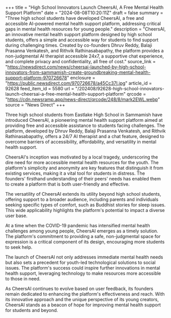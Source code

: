 +++
title = "High School Innovators Launch CheersAI, A Free Mental Health Support Platform"
date = "2024-08-08T10:20:11Z"
draft = false
summary = "Three high school students have developed CheersAI, a free and accessible AI-powered mental health support platform, addressing critical gaps in mental health resources for young people."
description = "CheersAI, an innovative mental health support platform designed by high school students, offers a simple and accessible way for students to find support during challenging times. Created by co-founders Dhruv Reddy, Balaji Prasanna Venkatesh, and Rithvik Rathinasabapathy, the platform provides a non-judgmental AI therapist accessible 24x7, a supportive chat experience, and complete privacy and confidentiality, all free of cost."
source_link = "https://newsdirect.com/news/cheersai-launched-by-high-school-innovators-from-sammamish-create-groundbreaking-mental-health-support-platform-970726678"
enclosure = "https://public.newsdirect.com/970726678/a45Cc37I.jpg"
article_id = 92628
feed_item_id = 5580
url = "/202408/92628-high-school-innovators-launch-cheersai-a-free-mental-health-support-platform"
qrcode = "https://cdn.newsramp.app/news-direct/qrcode/248/8/mark2EWL.webp"
source = "News Direct"
+++

<p>Three high school students from Eastlake High School in Sammamish have introduced CheersAI, a pioneering mental health support platform aimed at providing free and accessible assistance to students facing challenges. The platform, developed by Dhruv Reddy, Balaji Prasanna Venkatesh, and Rithvik Rathinasabapathy, offers a 24/7 AI therapist and a chat feature, designed to overcome barriers of accessibility, affordability, and versatility in mental health support.</p><p>CheersAI's inception was motivated by a local tragedy, underscoring the dire need for more accessible mental health resources for the youth. The platform's simplicity and anonymity are key features that distinguish it from existing services, making it a vital tool for students in distress. The founders' firsthand understanding of their peers' needs has enabled them to create a platform that is both user-friendly and effective.</p><p>The versatility of CheersAI extends its utility beyond high school students, offering support to a broader audience, including parents and individuals seeking specific types of comfort, such as Buddhist stories for sleep issues. This wide applicability highlights the platform's potential to impact a diverse user base.</p><p>At a time when the COVID-19 pandemic has intensified mental health challenges among young people, CheersAI emerges as a timely solution. The platform's commitment to providing a safe, non-judgmental space for expression is a critical component of its design, encouraging more students to seek help.</p><p>The launch of CheersAI not only addresses immediate mental health needs but also sets a precedent for youth-led technological solutions to social issues. The platform's success could inspire further innovations in mental health support, leveraging technology to make resources more accessible to those in need.</p><p>As CheersAI continues to evolve based on user feedback, its founders remain dedicated to enhancing the platform's effectiveness and reach. With its innovative approach and the unique perspective of its young creators, CheersAI stands as a beacon of hope for improving mental health support for students and beyond.</p>